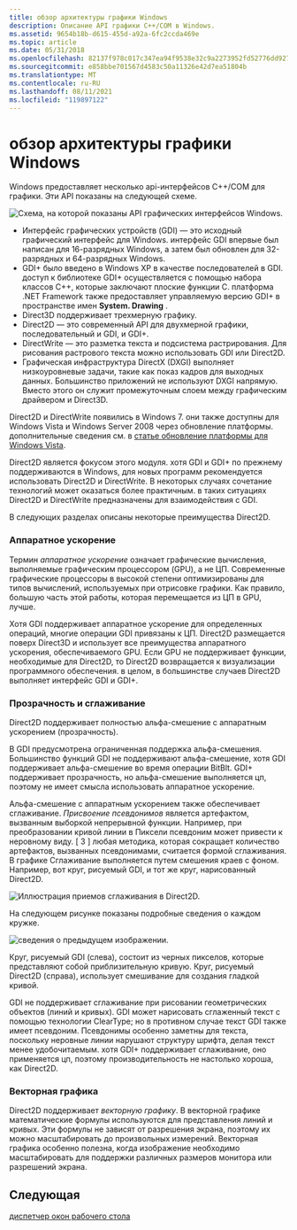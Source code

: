 ```yaml
---
title: обзор архитектуры графики Windows
description: Описание API графики C++/COM в Windows.
ms.assetid: 9654b18b-d615-455d-a92a-6fc2ccda469e
ms.topic: article
ms.date: 05/31/2018
ms.openlocfilehash: 82137f978c017c347ea94f9538e32c9a2273952fd52776dd9275415002a178fa
ms.sourcegitcommit: e858bbe701567d4583c50a11326e42d7ea51804b
ms.translationtype: MT
ms.contentlocale: ru-RU
ms.lasthandoff: 08/11/2021
ms.locfileid: "119897122"
---
```

# <a name="overview-of-the-windows-graphics-architecture"></a>обзор архитектуры графики Windows

Windows предоставляет несколько api-интерфейсов C++/COM для графики. Эти API показаны на следующей схеме.

![Схема, на которой показаны API графических интерфейсов Windows.](images/graphics01.png)

-   Интерфейс графических устройств (GDI) — это исходный графический интерфейс для Windows. интерфейс GDI впервые был написан для 16-разрядных Windows, а затем был обновлен для 32-разрядных и 64-разрядных Windows.
-   GDI+ было введено в Windows XP в качестве последователей в GDI. доступ к библиотеке GDI+ осуществляется с помощью набора классов C++, которые заключают плоские функции C. платформа .NET Framework также предоставляет управляемую версию GDI+ в пространстве имен **System. Drawing** .
-   Direct3D поддерживает трехмерную графику.
-   Direct2D — это современный API для двухмерной графики, последовательный и GDI, и GDI+.
-   DirectWrite — это разметка текста и подсистема растрирования. Для рисования растрового текста можно использовать GDI или Direct2D.
-   Графическая инфраструктура DirectX (DXGI) выполняет низкоуровневые задачи, такие как показ кадров для выходных данных. Большинство приложений не используют DXGI напрямую. Вместо этого он служит промежуточным слоем между графическим драйвером и Direct3D.

Direct2D и DirectWrite появились в Windows 7. они также доступны для Windows Vista и Windows Server 2008 через обновление платформы. дополнительные сведения см. в [статье обновление платформы для Windows Vista](../win7ip/platform-update-for-windows-vista-portal.md).

Direct2D является фокусом этого модуля. хотя GDI и GDI+ по прежнему поддерживаются в Windows, для новых программ рекомендуется использовать Direct2D и DirectWrite. В некоторых случаях сочетание технологий может оказаться более практичным. в таких ситуациях Direct2D и DirectWrite предназначены для взаимодействия с GDI.

В следующих разделах описаны некоторые преимущества Direct2D.

### <a name="hardware-acceleration"></a>Аппаратное ускорение

Термин *аппаратное ускорение* означает графические вычисления, выполняемые графическим процессором (GPU), а не ЦП. Современные графические процессоры в высокой степени оптимизированы для типов вычислений, используемых при отрисовке графики. Как правило, большую часть этой работы, которая перемещается из ЦП в GPU, лучше.

Хотя GDI поддерживает аппаратное ускорение для определенных операций, многие операции GDI привязаны к ЦП. Direct2D размещается поверх Direct3D и использует все преимущества аппаратного ускорения, обеспечиваемого GPU. Если GPU не поддерживает функции, необходимые для Direct2D, то Direct2D возвращается к визуализации программного обеспечения. в целом, в большинстве случаев Direct2D выполняет интерфейс GDI и GDI+.

### <a name="transparency-and-anti-aliasing"></a>Прозрачность и сглаживание

Direct2D поддерживает полностью альфа-смешение с аппаратным ускорением (прозрачность).

В GDI предусмотрена ограниченная поддержка альфа-смешения. Большинство функций GDI не поддерживают альфа-смешение, хотя GDI поддерживает альфа-смешение во время операции BitBlt. GDI+ поддерживает прозрачность, но альфа-смешение выполняется цп, поэтому не имеет смысла использовать аппаратное ускорение.

Альфа-смешение с аппаратным ускорением также обеспечивает сглаживание. *Присвоение псевдонимов* является артефактом, вызванным выборкой непрерывной функции. Например, при преобразовании кривой линии в Пиксели псевдоним может привести к неровному виду. \[ 3 \] любая методика, которая сокращает количество артефактов, вызванных псевдонимами, считается формой сглаживания. В графике Сглаживание выполняется путем смешения краев с фоном. Например, вот круг, рисуемый GDI, и тот же круг, нарисованный Direct2D.

![Иллюстрация приемов сглаживания в Direct2D.](images/graphics02.png)

На следующем рисунке показаны подробные сведения о каждом кружке.

![сведения о предыдущем изображении.](images/graphics03.png)

Круг, рисуемый GDI (слева), состоит из черных пикселов, которые представляют собой приблизительную кривую. Круг, рисуемый Direct2D (справа), использует смешивание для создания гладкой кривой.

GDI не поддерживает сглаживание при рисовании геометрических объектов (линий и кривых). GDI может нарисовать сглаженный текст с помощью технологии ClearType; но в противном случае текст GDI также имеет псевдоним. Псевдонимы особенно заметны для текста, поскольку неровные линии нарушают структуру шрифта, делая текст менее удобочитаемым. хотя GDI+ поддерживает сглаживание, оно применяется цп, поэтому производительность не настолько хороша, как Direct2D.

### <a name="vector-graphics"></a>Векторная графика

Direct2D поддерживает *векторную графику*. В векторной графике математические формулы используются для представления линий и кривых. Эти формулы не зависят от разрешения экрана, поэтому их можно масштабировать до произвольных измерений. Векторная графика особенно полезна, когда изображение необходимо масштабировать для поддержки различных размеров монитора или разрешений экрана.

## <a name="next"></a>Следующая

[диспетчер окон рабочего стола](the-desktop-window-manager.md)

 

 
